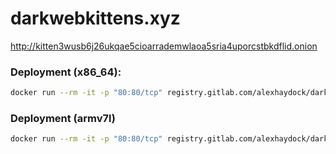 # darkwebkittens.xyz

http://kitten3wusb6j26ukqae5cioarrademwlaoa5sria4uporcstbkdflid.onion

### Deployment (x86_64):
```sh
docker run --rm -it -p "80:80/tcp" registry.gitlab.com/alexhaydock/darkwebkittens.xyz
```

### Deployment (armv7l)
```sh
docker run --rm -it -p "80:80/tcp" registry.gitlab.com/alexhaydock/darkwebkittens.xyz:armv7l
```